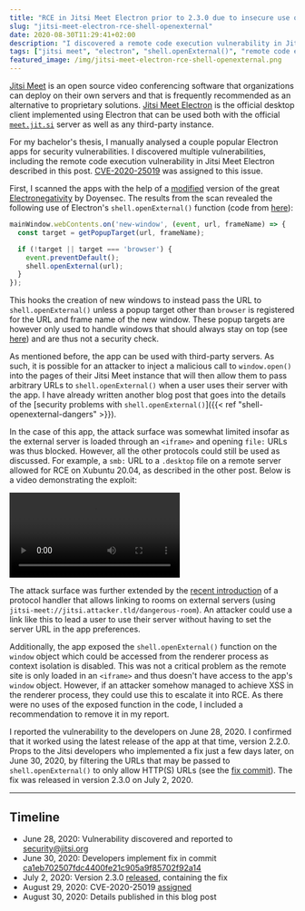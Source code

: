 ```yaml
---
title: "RCE in Jitsi Meet Electron prior to 2.3.0 due to insecure use of shell.openExternal() (CVE-2020-25019)"
slug: "jitsi-meet-electron-rce-shell-openexternal"
date: 2020-08-30T11:29:41+02:00
description: "I discovered a remote code execution vulnerability in Jitsi Meet Electron versions prior to 2.3.0 (CVE-2020-25019). This post contains a write-up of the problem which was caused by an insecure use of Electron's shell.openExternal()."
tags: ["jitsi meet", "electron", "shell.openExternal()", "remote code execution", "IT security", "video conferencing"]
featured_image: /img/jitsi-meet-electron-rce-shell-openexternal.png
---
```


[Jitsi Meet](https://jitsi.org/) is an open source video conferencing software that organizations can deploy on their own servers and that is frequently recommended as an alternative to proprietary solutions. [Jitsi Meet Electron](https://github.com/jitsi/jitsi-meet-electron) is the official desktop client implemented using Electron that can be used both with the official [`meet.jit.si`](https://meet.jit.si/) server as well as any third-party instance.

For my bachelor's thesis, I manually analysed a couple popular Electron apps for security vulnerabilities. I discovered multiple vulnerabilities, including the remote code execution vulnerability in Jitsi Meet Electron described in this post. [CVE-2020-25019](https://cve.mitre.org/cgi-bin/cvename.cgi?name=CVE-2020-25019) was assigned to this issue.

First, I scanned the apps with the help of a [modified](https://github.com/baltpeter/en-ba) version of the great [Electronegativity](https://github.com/doyensec/electronegativity) by Doyensec. The results from the scan revealed the following use of Electron's `shell.openExternal()` function (code from [here](https://github.com/jitsi/jitsi-meet-electron/blob/7b2b0c4e710bb626b9d886bb8c283357b223c23b/main.js#L209-L216)):

```js
mainWindow.webContents.on('new-window', (event, url, frameName) => {
  const target = getPopupTarget(url, frameName);

  if (!target || target === 'browser') {
    event.preventDefault();
    shell.openExternal(url);
  }
});
```

This hooks the creation of new windows to instead pass the URL to `shell.openExternal()` unless a popup target other than `browser` is registered for the URL and frame name of the new window. These popup targets are however only used to handle windows that should always stay on top (see [here](https://github.com/jitsi/jitsi-meet-electron-utils/blob/ba851e726b62e93bdcd7ec69414a9c90e3412d58/alwaysontop/index.js#L5-L10)) and are thus not a security check.

As mentioned before, the app can be used with third-party servers. As such, it is possible for an attacker to inject a malicious call to `window.open()` into the pages of their Jitsi Meet instance that will then allow them to pass arbitrary URLs to `shell.openExternal()` when a user uses their server with the app. I have already written another blog post that goes into the details of the [security problems with `shell.openExternal()`]({{< ref "shell-openexternal-dangers" >}}).

In the case of this app, the attack surface was somewhat limited insofar as the external server is loaded through an `<iframe>` and opening `file:` URLs was thus blocked. However, all the other protocols could still be used as discussed. For example, a `smb:` URL to a `.desktop` file on a remote server allowed for RCE on Xubuntu 20.04, as described in the other post. Below is a video demonstrating the exploit:

<video controls autoplay loop><source src="/vid/jitsi-meet-electron-rce-shell-openexternal.mp4" type="video/mp4"></video>

The attack surface was further extended by the [recent introduction](https://github.com/jitsi/jitsi-meet-electron/pull/389) of a protocol handler that allows linking to rooms on external servers (using `jitsi-meet://jitsi.attacker.tld/dangerous-room`). An attacker could use a link like this to lead a user to use their server without having to set the server URL in the app preferences.

Additionally, the app exposed the `shell.openExternal()` function on the `window` object which could be accessed from the renderer process as context isolation is disabled. This was not a critical problem as the remote site is only loaded in an `<iframe>` and thus doesn't have access to the app's `window` object. However, if an attacker somehow managed to achieve XSS in the renderer process, they could use this to escalate it into RCE. As there were no uses of the exposed function in the code, I included a recommendation to remove it in my report.

I reported the vulnerability to the developers on June 28, 2020. I confirmed that it worked using the latest release of the app at that time, version 2.2.0. Props to the Jitsi developers who implemented a fix just a few days later, on June 30, 2020, by filtering the URLs that may be passed to `shell.openExternal()` to only allow HTTP(S) URLs (see the [fix commit](https://github.com/jitsi/jitsi-meet-electron/commit/ca1eb702507fdc4400fe21c905a9f85702f92a14)). The fix was released in version 2.3.0 on July 2, 2020.

---

## Timeline

* June 28, 2020: Vulnerability discovered and reported to <security@jitsi.org>
* June 30, 2020: Developers implement fix in commit [ca1eb702507fdc4400fe21c905a9f85702f92a14](https://github.com/jitsi/jitsi-meet-electron/commit/ca1eb702507fdc4400fe21c905a9f85702f92a14)
* July 2, 2020: Version 2.3.0 [released](https://github.com/jitsi/jitsi-meet-electron/releases/tag/v2.3.0), containing the fix
* August 29, 2020: CVE-2020-25019 [assigned](https://cve.mitre.org/cgi-bin/cvename.cgi?name=CVE-2020-25019)
* August 30, 2020: Details published in this blog post
